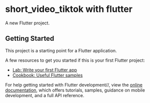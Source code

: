 # short_video_tiktok with flutter

A new Flutter project.

## Getting Started

This project is a starting point for a Flutter application.

A few resources to get you started if this is your first Flutter project:

- [Lab: Write your first Flutter app](https://docs.flutter.dev/get-started/codelab)
- [Cookbook: Useful Flutter samples](https://docs.flutter.dev/cookbook)

For help getting started with Flutter development//, view the
[online documentation](https://docs.flutter.dev/), which offers tutorials,
samples, guidance on mobile development, and a full API reference.
